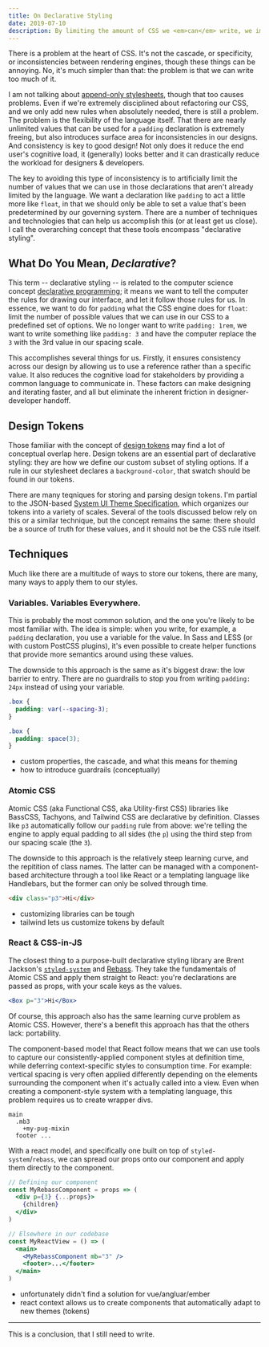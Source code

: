 ```yaml
---
title: On Declarative Styling
date: 2019-07-10
description: By limiting the amount of CSS we <em>can</em> write, we improve the quality of the CSS we <em>do</em> write.
---
```


There is a problem at the heart of CSS. It's not the cascade, or specificity, or inconsistencies between rendering engines, though these things can be annoying. No, it's much simpler than that: the problem is that we can write too much of it.

I am not talking about [append-only stylesheets](https://css-tricks.com/oh-no-stylesheet-grows-grows-grows-append-stylesheet-problem/), though that too causes problems. Even if we're extremely disciplined about refactoring our CSS, and we only add new rules when absolutely needed, there is still a problem. The problem is the flexibility of the language itself. That there are nearly unlimited values that can be used for a `padding` declaration is extremely freeing, but also introduces surface area for inconsistencies in our designs. And consistency is key to good design! Not only does it reduce the end user's cognitive load, it (generally) looks better and it can drastically reduce the workload for designers & developers.

The key to avoiding this type of inconsistency is to artificially limit the number of values that we can use in those declarations that aren't already limited by the language. We want a declaration like `padding` to act a little more like `float`, in that we should only be able to set a value that's been predetermined by our governing system. There are a number of techniques and technologies that can help us accomplish this (or at least get us close). I call the overarching concept that these tools encompass "declarative styling".

## What Do You Mean, _Declarative_?

This term -- declarative styling -- is related to the computer science concept [declarative programming](https://en.wikipedia.org/wiki/Declarative_programming); it means we want to tell the computer the rules for drawing our interface, and let it follow those rules for us. In essence, we want to do for `padding` what the CSS engine does for `float`: limit the number of possible values that we can use in our CSS to a predefined set of options. We no longer want to write `padding: 1rem`, we want to write something like `padding: 3` and have the computer replace the `3` with the 3rd value in our spacing scale.

This accomplishes several things for us. Firstly, it ensures consistency across our design by allowing us to use a reference rather than a specific value. It also reduces the cognitive load for stakeholders by providing a common language to communicate in. These factors can make designing and iterating faster, and all but eliminate the inherent friction in designer-developer handoff.

## Design Tokens

Those familiar with the concept of [design tokens](https://css-tricks.com/what-are-design-tokens/) may find a lot of conceptual overlap here. Design tokens are an essential part of declarative styling: they are how we define our custom subset of styling options. If a rule in our stylesheet declares a `background-color`, that swatch should be found in our tokens.

There are many teqniques for storing and parsing design tokens. I'm partial to the JSON-based [System UI Theme Specification](https://system-ui.com/theme), which organizes our tokens into a variety of scales. Several of the tools discussed below rely on this or a similar technique, but the concept remains the same: there should be a source of truth for these values, and it should not be the CSS rule itself.

## Techniques

Much like there are a multitude of ways to store our tokens, there are many, many ways to apply them to our styles.

### Variables. Variables Everywhere.

This is probably the most common solution, and the one you're likely to be most familiar with. The idea is simple: when you write, for example, a `padding` declaration, you use a variable for the value. In Sass and LESS (or with custom PostCSS plugins), it's even possible to create helper functions that provide more semantics around using these values.

The downside to this approach is the same as it's biggest draw: the low barrier to entry. There are no guardrails to stop you from writing `padding: 24px` instead of using your variable.

```css
.box {
  padding: var(--spacing-3);
}
```

```scss
.box {
  padding: space(3);
}
```

- custom properties, the cascade, and what this means for theming
- how to introduce guardrails (conceptually)

### Atomic CSS

Atomic CSS (aka Functional CSS, aka Utility-first CSS) libraries like BassCSS, Tachyons, and Tailwind CSS are declarative by definition. Classes like `p3` automatically follow our `padding` rule from above: we're telling the engine to apply equal padding to all sides (the `p`) using the third step from our spacing scale (the `3`).

The downside to this approach is the relatively steep learning curve, and the repitition of class names. The latter can be managed with a component-based architecture through a tool like React or a templating language like Handlebars, but the former can only be solved through time.

```html
<div class="p3">Hi</div>
```

- customizing libraries can be tough
- tailwind lets us customize tokens by default

### React & CSS-in-JS

The closest thing to a purpose-built declarative styling library are Brent Jackson's [`styled-system`](https://styled-system.com) and [Rebass](https://rebassjs.org). They take the fundamentals of Atomic CSS and apply them straight to React: you're declarations are passed as props, with your scale keys as the values.

```jsx
<Box p="3">Hi</Box>
```

Of course, this approach also has the same learning curve problem as Atomic CSS. However, there's a benefit this approach has that the others lack: portability.

The component-based model that React follow means that we can use tools to capture our consistently-applied component styles at definition time, while deferring context-specific styles to consumption time. For example: vertical spacing is very often applied differently depending on the elements surrounding the component when it's actually called into a view. Even when creating a component-style system with a templating language, this problem requires us to create wrapper divs.

```pug
main
  .mb3
    +my-pug-mixin
  footer ...
```

With a react model, and specifically one built on top of `styled-system`/`rebass`, we can spread our props onto our component and apply them directly to the component.

```jsx
// Defining our component
const MyRebassComponent = props => (
  <div p={3} {...props}>
    {children}
  </div>
)

// Elsewhere in our codebase
const MyReactView = () => (
  <main>
    <MyRebassComponent mb="3" />
    <footer>...</footer>
  </main>
)
```

- unfortunately didn't find a solution for vue/angluar/ember
- react context allows us to create components that automatically adapt to new themes (tokens)

---

This is a conclusion, that I still need to write.
